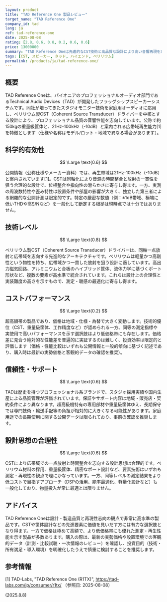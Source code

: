 ```yaml
---
layout: product
title: "TAD Reference One 製品レビュー"
target_name: "TAD Reference One"
company_id: tad
lang: ja
ref: tad-reference-one
date: 2025-08-08
rating: [2.8, 0.6, 0.8, 0.2, 0.6, 0.6]
price: 13000000
summary: "TAD Reference Oneは先進的なCST技術と高品質な設計により高い音響再現を志向する一方、超高額価格によりコストパフォーマンスは限定的なフラッグシップスピーカー"
tags: [CST, スピーカー, タッド, ハイエンド, ベリリウム]
permalink: /products/ja/tad-reference-one/
---
```

## 概要

TAD Reference Oneは、パイオニアのプロフェッショナルオーディオ部門であるTechnical Audio Devices（TAD）が開発したフラッグシップスピーカーシステムです。同社が培ってきたスタジオモニター技術を家庭用オーディオに応用し、ベリリウム製CST（Coherent Source Transducer）ドライバーを中核とする設計により、プロフェッショナル品質の音響性能を志向しています。公称で約150kgの重量級筐体と、21Hz-100kHz（-10dB）と案内される広帯域再生能力[1]を特徴とします（仕様や名称はモデル/ロット・地域で異なる場合があります）。

## 科学的有効性

$$ \Large \text{0.6} $$

公開情報（公称仕様やメーカー資料）では、再生帯域は21Hz-100kHz（-10dB）と案内されています[1]。CSTは同軸化により音源の時間整合と放射の一貫性を狙う合理的な設計で、位相整合や指向性の滑らかさに寄与し得ます。一方、実測の周波数特性や歪み特性は設置条件や部屋の影響が大きく、独立した第三者による網羅的な公開計測は限定的です。特定の厳密な数値（例：±1dB帯域、極端に低いTHDや高S/Nなど）を一般化して断定する根拠は現時点では十分ではありません。

## 技術レベル

$$ \Large \text{0.8} $$

ベリリウム製CST（Coherent Source Transducer）ドライバーは、同軸一点放射と広帯域を志向する先進的なアーキテクチャです。ベリリウムは軽量かつ高剛性という物性を持ち、広帯域かつ一貫した放射を狙う設計に適しています。高出力磁気回路、アルミニウムと合板のハイブリッド筐体、流体力学に基づくポート形状など、複数の要素が高水準で統合されています。これらは設計上の合理性と実装難度の高さを示すもので、測定・聴感の最適化に寄与し得ます。

## コストパフォーマンス

$$ \Large \text{0.2} $$

超高額帯の製品であり、価格は地域・仕様・為替で大きく変動します。技術的優位（CST、重量級筐体、工作精度など）が認められる一方、同等の測定指標や実使用で高いパフォーマンスを示す選択肢はより低価格帯にも存在します。価格差に見合う絶対的な性能差を普遍的に実証するのは難しく、投資効率は限定的と評価します（価格・性能比較はいずれも公開情報と一般的傾向に基づく記述であり、購入時は最新の実勢価格と客観的データの確認を推奨）。

## 信頼性・サポート

$$ \Large \text{0.6} $$

TADは歴史を持つプロフェッショナル系ブランドで、スタジオ採用実績や国内生産による品質管理が評価されています。保証やサポート内容は地域・販売店・契約条件により異なります。超高級機特有の専用部材や重量級筐体ゆえ、長期保守では専門技術・輸送手配等の負担が相対的に大きくなる可能性があります。家庭用途での長期使用に関する公開データは限られており、事前の確認を推奨します。

## 設計思想の合理性

$$ \Large \text{0.6} $$

CSTにより広帯域での一点放射と時間整合を志向する設計思想は合理的です。ベリリウム材料の採用、重量級筐体、精密なポート設計など、要素技術はいずれも測定・再現性の観点で理にかなっています。一方、同等レベルの測定結果をより低コストで目指すアプローチ（DSPの活用、能率最適化、軽量化設計など）も一般化しており、物量投入が常に最適とは限りません。

## アドバイス

TAD Reference Oneは設計・製造品質と再現性志向の観点で非常に高水準の製品です。CSTや筐体設計などの先進要素に価値を見いだす方には有力な選択肢となり得ます。一方で価格は極めて高額で、より低価格帯にも優れた測定・再生性能を示す製品が多数あります。購入の際は、最新の実勢価格や設置環境での客観的データ（計測・比較試聴・一次情報のレビュー）を確認し、投資目的（技術・所有満足・導入環境）を明確化したうえで慎重に検討することを推奨します。

## 参考情報

[1] TAD-Labs, "TAD Reference One (R1TX)", https://tad-labs.com/jp/consumer/r1tx/ （参照日: 2025-08-08）

(2025.8.8)